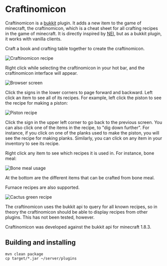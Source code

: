 Craftinomicon
=============

Craftinomicon is a [bukkit](https://bukkit.org/) plugin. It adds a new item to the game of minecraft, the craftinomicon,
which is a cheat sheet for all crafting recipes in the game of minecraft. It is directly inspired by
[NEI](http://www.minecraftforum.net/forums/mapping-and-modding/minecraft-mods/1279956-chickenbones-mods),
but as a bukkit plugin, it works with vanilla clients.

Craft a book and crafting table together to create the craftinomicon.

![Craftinomicon recipe](docs/img/craftinomicon.png "Craftinomicon recipe")

Right click while selecting the craftinomicon
in your hot bar, and the craftinomicon interface will appear.

![Browser screen](docs/img/browser.png "Browser screen")

Click the signs in the lower corners to page forward and backward. Left click an item to see all of its recipes.
For example, left click the piston to see the recipe for making a piston:

![Piston recipe](docs/img/piston.png "Piston recipe")

Click the sign in the upper left corner to go back to the previous screen. You can also click one of the items
in the recipe, to "dig down further". For instance, if you click on one of the planks used to make the piston, you
will see the recipe for making planks. Similarly, you can click on any item in your inventory to see its recipe.

Right click any item to see which recipes it is used in. For instance, bone meal:

![Bone meal usage](docs/img/bonemeal.png "Bone meal usage")

At the bottom are the different items that can be crafted from bone meal.

Furnace recipes are also supported.

![Cactus green recipe](docs/img/cactus-green.png "Cactus green recipe")

The craftinomicon uses the bukkit api to query for all known recipes, so in theory the craftinomicon
should be able to display recipes
from other plugins. This has not been tested, however.

Craftinomicon was developed against the bukkit api for minecraft 1.8.3.

Building and installing
-----------------------

```
mvn clean package
cp target/*.jar ~/server/plugins
```
